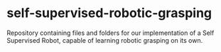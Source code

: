 # self-supervised-robotic-grasping
Repository containing files and folders for our implementation of a Self Supervised Robot, capable of learning robotic grasping on its own.

